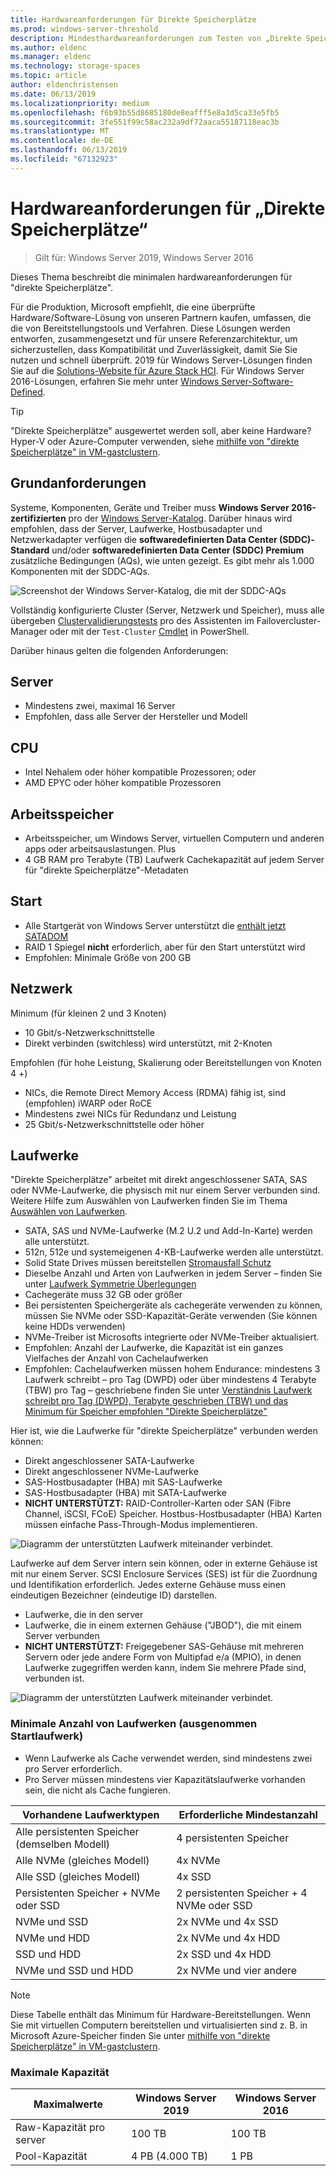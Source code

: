 ```yaml
---
title: Hardwareanforderungen für Direkte Speicherplätze
ms.prod: windows-server-threshold
description: Mindesthardwareanforderungen zum Testen von „Direkte Speicherplätze“.
ms.author: eldenc
ms.manager: eldenc
ms.technology: storage-spaces
ms.topic: article
author: eldenchristensen
ms.date: 06/13/2019
ms.localizationpriority: medium
ms.openlocfilehash: f6b93b55d8685180de8eafff5e8a3d5ca33e5fb5
ms.sourcegitcommit: 3fe551f99c58ac232a9df72aaca55187118eac3b
ms.translationtype: MT
ms.contentlocale: de-DE
ms.lasthandoff: 06/13/2019
ms.locfileid: "67132923"
---
```

# <a name="storage-spaces-direct-hardware-requirements"></a>Hardwareanforderungen für „Direkte Speicherplätze“

> Gilt für: Windows Server 2019, Windows Server 2016

Dieses Thema beschreibt die minimalen hardwareanforderungen für "direkte Speicherplätze".

Für die Produktion, Microsoft empfiehlt, die eine überprüfte Hardware/Software-Lösung von unseren Partnern kaufen, umfassen, die die von Bereitstellungstools und Verfahren. Diese Lösungen werden entworfen, zusammengesetzt und für unsere Referenzarchitektur, um sicherzustellen, dass Kompatibilität und Zuverlässigkeit, damit Sie Sie nutzen und schnell überprüft. 2019 für Windows Server-Lösungen finden Sie auf die [Solutions-Website für Azure Stack HCI](https://azure.microsoft.com/overview/azure-stack/hci). Für Windows Server 2016-Lösungen, erfahren Sie mehr unter [Windows Server-Software-Defined](https://microsoft.com/wssd).

   > [!TIP]
   > "Direkte Speicherplätze" ausgewertet werden soll, aber keine Hardware? Hyper-V oder Azure-Computer verwenden, siehe [mithilfe von "direkte Speicherplätze" in VM-gastclustern](storage-spaces-direct-in-vm.md).

## <a name="base-requirements"></a>Grundanforderungen

Systeme, Komponenten, Geräte und Treiber muss **Windows Server 2016-zertifizierten** pro der [Windows Server-Katalog](https://www.windowsservercatalog.com). Darüber hinaus wird empfohlen, dass der Server, Laufwerke, Hostbusadapter und Netzwerkadapter verfügen die **softwaredefinierten Data Center (SDDC)-Standard** und/oder **softwaredefinierten Data Center (SDDC) Premium** zusätzliche Bedingungen (AQs), wie unten gezeigt. Es gibt mehr als 1.000 Komponenten mit der SDDC-AQs.

![Screenshot der Windows Server-Katalog, die mit der SDDC-AQs](media/hardware-requirements/sddc-aqs.png)

Vollständig konfigurierte Cluster (Server, Netzwerk und Speicher), muss alle übergeben [Clustervalidierungstests](https://technet.microsoft.com/library/cc732035(v=ws.10).aspx) pro des Assistenten im Failovercluster-Manager oder mit der `Test-Cluster` [Cmdlet](https://docs.microsoft.com/powershell/module/failoverclusters/test-cluster?view=win10-ps) in PowerShell.

Darüber hinaus gelten die folgenden Anforderungen:

## <a name="servers"></a>Server

- Mindestens zwei, maximal 16 Server
- Empfohlen, dass alle Server der Hersteller und Modell

## <a name="cpu"></a>CPU

- Intel Nehalem oder höher kompatible Prozessoren; oder
- AMD EPYC oder höher kompatible Prozessoren

## <a name="memory"></a>Arbeitsspeicher

- Arbeitsspeicher, um Windows Server, virtuellen Computern und anderen apps oder arbeitsauslastungen. Plus
- 4 GB RAM pro Terabyte (TB) Laufwerk Cachekapazität auf jedem Server für "direkte Speicherplätze"-Metadaten

## <a name="boot"></a>Start

- Alle Startgerät von Windows Server unterstützt die [enthält jetzt SATADOM](https://cloudblogs.microsoft.com/windowsserver/2017/08/30/announcing-support-for-satadom-boot-drives-in-windows-server-2016/)
- RAID 1 Spiegel **nicht** erforderlich, aber für den Start unterstützt wird
- Empfohlen: Minimale Größe von 200 GB

## <a name="networking"></a>Netzwerk

Minimum (für kleinen 2 und 3 Knoten)
- 10 Gbit/s-Netzwerkschnittstelle
- Direkt verbinden (switchless) wird unterstützt, mit 2-Knoten

Empfohlen (für hohe Leistung, Skalierung oder Bereitstellungen von Knoten 4 +)
- NICs, die Remote Direct Memory Access (RDMA) fähig ist, sind (empfohlen) iWARP oder RoCE
- Mindestens zwei NICs für Redundanz und Leistung
- 25 Gbit/s-Netzwerkschnittstelle oder höher

## <a name="drives"></a>Laufwerke

"Direkte Speicherplätze" arbeitet mit direkt angeschlossener SATA, SAS oder NVMe-Laufwerke, die physisch mit nur einem Server verbunden sind. Weitere Hilfe zum Auswählen von Laufwerken finden Sie im Thema [Auswählen von Laufwerken](choosing-drives.md).

- SATA, SAS und NVMe-Laufwerke (M.2 U.2 und Add-In-Karte) werden alle unterstützt.
- 512n, 512e und systemeigenen 4-KB-Laufwerke werden alle unterstützt.
- Solid State Drives müssen bereitstellen [Stromausfall Schutz](https://blogs.technet.microsoft.com/filecab/2016/11/18/dont-do-it-consumer-ssd/)
- Dieselbe Anzahl und Arten von Laufwerken in jedem Server – finden Sie unter [Laufwerk Symmetrie Überlegungen](drive-symmetry-considerations.md)
- Cachegeräte muss 32 GB oder größer
- Bei persistenten Speichergeräte als cachegeräte verwenden zu können, müssen Sie NVMe oder SSD-Kapazität-Geräte verwenden (Sie können keine HDDs verwenden)
- NVMe-Treiber ist Microsofts integrierte oder NVMe-Treiber aktualisiert.
- Empfohlen: Anzahl der Laufwerke, die Kapazität ist ein ganzes Vielfaches der Anzahl von Cachelaufwerken
- Empfohlen: Cachelaufwerken müssen hohem Endurance: mindestens 3 Laufwerk schreibt – pro Tag (DWPD) oder über mindestens 4 Terabyte (TBW) pro Tag – geschriebene finden Sie unter [Verständnis Laufwerk schreibt pro Tag (DWPD), Terabyte geschrieben (TBW) und das Minimum für Speicher empfohlen "Direkte Speicherplätze"](https://blogs.technet.microsoft.com/filecab/2017/08/11/understanding-dwpd-tbw/)

Hier ist, wie die Laufwerke für "direkte Speicherplätze" verbunden werden können:

- Direkt angeschlossener SATA-Laufwerke
- Direkt angeschlossener NVMe-Laufwerke
- SAS-Hostbusadapter (HBA) mit SAS-Laufwerke
- SAS-Hostbusadapter (HBA) mit SATA-Laufwerke
- **NICHT UNTERSTÜTZT:** RAID-Controller-Karten oder SAN (Fibre Channel, iSCSI, FCoE) Speicher. Hostbus-Hostbusadapter (HBA) Karten müssen einfache Pass-Through-Modus implementieren.

![Diagramm der unterstützten Laufwerk miteinander verbindet.](media/hardware-requirements/drive-interconnect-support-1.png)

Laufwerke auf dem Server intern sein können, oder in externe Gehäuse ist mit nur einem Server. SCSI Enclosure Services (SES) ist für die Zuordnung und Identifikation erforderlich. Jedes externe Gehäuse muss einen eindeutigen Bezeichner (eindeutige ID) darstellen.

- Laufwerke, die in den server
- Laufwerke, die in einem externen Gehäuse ("JBOD"), die mit einem Server verbunden
- **NICHT UNTERSTÜTZT:** Freigegebener SAS-Gehäuse mit mehreren Servern oder jede andere Form von Multipfad e/a (MPIO), in denen Laufwerke zugegriffen werden kann, indem Sie mehrere Pfade sind, verbunden ist.

![Diagramm der unterstützten Laufwerk miteinander verbindet.](media/hardware-requirements/drive-interconnect-support-2.png)

### <a name="minimum-number-of-drives-excludes-boot-drive"></a>Minimale Anzahl von Laufwerken (ausgenommen Startlaufwerk)

- Wenn Laufwerke als Cache verwendet werden, sind mindestens zwei pro Server erforderlich.
- Pro Server müssen mindestens vier Kapazitätslaufwerke vorhanden sein, die nicht als Cache fungieren.

| Vorhandene Laufwerktypen   | Erforderliche Mindestanzahl |
|-----------------------|-------------------------|
| Alle persistenten Speicher (demselben Modell) | 4 persistenten Speicher |
| Alle NVMe (gleiches Modell) | 4x NVMe                  |
| Alle SSD (gleiches Modell)  | 4x SSD                   |
| Persistenten Speicher + NVMe oder SSD | 2 persistenten Speicher + 4 NVMe oder SSD |
| NVMe und SSD            | 2x NVMe und 4x SSD          |
| NVMe und HDD            | 2x NVMe und 4x HDD          |
| SSD und HDD             | 2x SSD und 4x HDD           |
| NVMe und SSD und HDD      | 2x NVMe und vier andere       |

   >[!NOTE]
   > Diese Tabelle enthält das Minimum für Hardware-Bereitstellungen. Wenn Sie mit virtuellen Computern bereitstellen und virtualisierten sind z. B. in Microsoft Azure-Speicher finden Sie unter [mithilfe von "direkte Speicherplätze" in VM-gastclustern](storage-spaces-direct-in-vm.md).

### <a name="maximum-capacity"></a>Maximale Kapazität

| Maximalwerte                | Windows Server 2019  | Windows Server 2016  |
| ---                     | ---------            | ---------            |
| Raw-Kapazität pro server | 100 TB               | 100 TB               |
| Pool-Kapazität           | 4 PB (4.000 TB)      | 1 PB                 |
